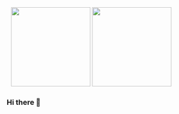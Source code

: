 <div style='margin-left:10px;'>
  <img height="180em" src="https://github-readme-stats.vercel.app/api?username=guilherme-felipe&show_icons=true&theme=dracula&include_all_commits=true&count_private=true?x=0"/>
  <img height="180em" src="https://github-readme-stats.vercel.app/api/top-langs/?username=guilherme-felipe&layout=compact&langs_count=7&theme=dracula"/>
</div>

### Hi there 👋

<!--
**guilherme-felipe/guilherme-felipe** is a ✨ _special_ ✨ repository because its `README.md` (this file) appears on your GitHub profile..

Here are some ideas to get you started:

- 🔭 I’m currently working on ...
- 🌱 I’m currently learning ...
- 👯 I’m looking to collaborate on ...
- 🤔 I’m looking for help with ...
- 💬 Ask me about ...
- 📫 How to reach me: ...
- 😄 Pronouns: ...
- ⚡ Fun fact: ...
-->
